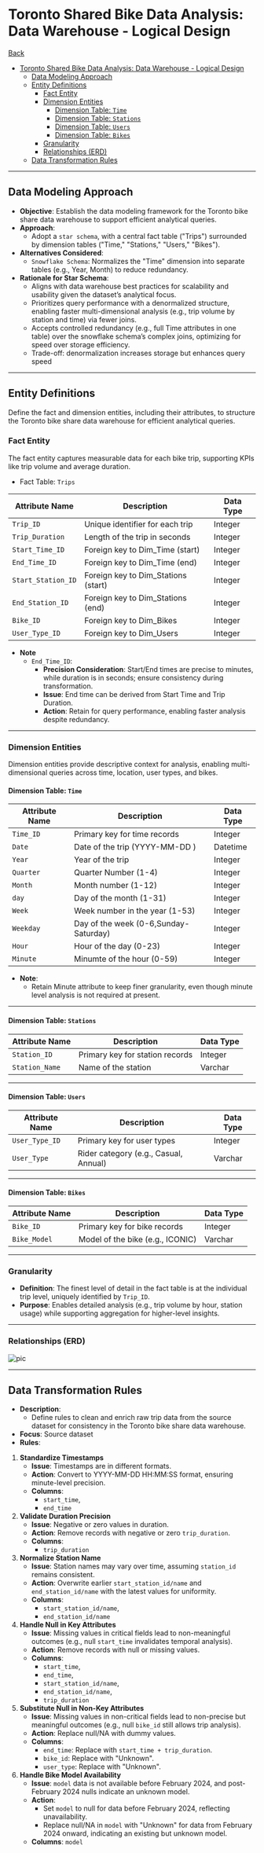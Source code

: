 # Toronto Shared Bike Data Analysis: Data Warehouse - Logical Design

[Back](../../../../README.md)

- [Toronto Shared Bike Data Analysis: Data Warehouse - Logical Design](#toronto-shared-bike-data-analysis-data-warehouse---logical-design)
  - [Data Modeling Approach](#data-modeling-approach)
  - [Entity Definitions](#entity-definitions)
    - [Fact Entity](#fact-entity)
    - [Dimension Entities](#dimension-entities)
      - [Dimension Table: `Time`](#dimension-table-time)
      - [Dimension Table: `Stations`](#dimension-table-stations)
      - [Dimension Table: `Users`](#dimension-table-users)
      - [Dimension Table: `Bikes`](#dimension-table-bikes)
    - [Granularity](#granularity)
    - [Relationships (ERD)](#relationships-erd)
  - [Data Transformation Rules](#data-transformation-rules)

---

## Data Modeling Approach

- **Objective**: Establish the data modeling framework for the Toronto bike share data warehouse to support efficient analytical queries.
- **Approach**:
  - Adopt a `star schema`, with a central fact table ("Trips") surrounded by dimension tables ("Time," "Stations," "Users," "Bikes").
- **Alternatives Considered**:
  - `Snowflake Schema`: Normalizes the "Time" dimension into separate tables (e.g., Year, Month) to reduce redundancy.
- **Rationale for Star Schema**:
  - Aligns with data warehouse best practices for scalability and usability given the dataset’s analytical focus.
  - Prioritizes query performance with a denormalized structure, enabling faster multi-dimensional analysis (e.g., trip volume by station and time) via fewer joins.
  - Accepts controlled redundancy (e.g., full Time attributes in one table) over the snowflake schema’s complex joins, optimizing for speed over storage efficiency.
  - Trade-off: denormalization increases storage but enhances query speed

---

## Entity Definitions

Define the fact and dimension entities, including their attributes, to structure the Toronto bike share data warehouse for efficient analytical queries.

### Fact Entity

The fact entity captures measurable data for each bike trip, supporting KPIs like trip volume and average duration.

- Fact Table: `Trips`

| Attribute Name     | Description                         | Data Type |
| ------------------ | ----------------------------------- | --------- |
| `Trip_ID`          | Unique identifier for each trip     | Integer   |
| `Trip_Duration`    | Length of the trip in seconds       | Integer   |
| `Start_Time_ID`    | Foreign key to Dim_Time (start)     | Integer   |
| `End_Time_ID`      | Foreign key to Dim_Time (end)       | Integer   |
| `Start_Station_ID` | Foreign key to Dim_Stations (start) | Integer   |
| `End_Station_ID`   | Foreign key to Dim_Stations (end)   | Integer   |
| `Bike_ID`          | Foreign key to Dim_Bikes            | Integer   |
| `User_Type_ID`     | Foreign key to Dim_Users            | Integer   |

- **Note**
  - `End_Time_ID`:
    - **Precision Consideration**: Start/End times are precise to minutes, while duration is in seconds; ensure consistency during transformation.
    - **Issue**: End time can be derived from Start Time and Trip Duration.
    - **Action**: Retain for query performance, enabling faster analysis despite redundancy.

---

### Dimension Entities

Dimension entities provide descriptive context for analysis, enabling multi-dimensional queries across time, location, user types, and bikes.

#### Dimension Table: `Time`

| Attribute Name | Description                           | Data Type |
| -------------- | ------------------------------------- | --------- |
| `Time_ID`      | Primary key for time records          | Integer   |
| `Date`         | Date of the trip (YYYY-MM-DD )        | Datetime  |
| `Year`         | Year of the trip                      | Integer   |
| `Quarter`      | Quarter Number (1-4)                  | Integer   |
| `Month`        | Month number (1-12)                   | Integer   |
| `day`          | Day of the month (1-31)               | Integer   |
| `Week`         | Week number in the year (1-53)        | Integer   |
| `Weekday`      | Day of the week (0-6,Sunday-Saturday) | Integer   |
| `Hour`         | Hour of the day (0-23)                | Integer   |
| `Minute`       | Minumte of the hour (0-59)            | Integer   |

- **Note**:
  - Retain Minute attribute to keep finer granularity, even though minute level analysis is not required at present.

---

#### Dimension Table: `Stations`

| Attribute Name | Description                     | Data Type |
| -------------- | ------------------------------- | --------- |
| `Station_ID`   | Primary key for station records | Integer   |
| `Station_Name` | Name of the station             | Varchar   |

---

#### Dimension Table: `Users`

| Attribute Name | Description                           | Data Type |
| -------------- | ------------------------------------- | --------- |
| `User_Type_ID` | Primary key for user types            | Integer   |
| `User_Type`    | Rider category (e.g., Casual, Annual) | Varchar   |

---

#### Dimension Table: `Bikes`

| Attribute Name | Description                      | Data Type |
| -------------- | -------------------------------- | --------- |
| `Bike_ID`      | Primary key for bike records     | Integer   |
| `Bike_Model`   | Model of the bike (e.g., ICONIC) | Varchar   |

---

### Granularity

- **Definition**: The finest level of detail in the fact table is at the individual trip level, uniquely identified by `Trip_ID`.
- **Purpose**: Enables detailed analysis (e.g., trip volume by hour, station usage) while supporting aggregation for higher-level insights.

---

### Relationships (ERD)

![pic](./pic/Logical_design_ERD.png)

---

## Data Transformation Rules

- **Description**:
  - Define rules to clean and enrich raw trip data from the source dataset for consistency in the Toronto bike share data warehouse.
- **Focus**: Source dataset
- **Rules**:

1. **Standardize Timestamps**
   - **Issue**: Timestamps are in different formats.
   - **Action**: Convert to YYYY-MM-DD HH:MM:SS format, ensuring minute-level precision.
   - **Columns**:
     - `start_time`,
     - `end_time`
2. **Validate Duration Precision**
   - **Issue**: Negative or zero values in duration.
   - **Action**: Remove records with negative or zero `trip_duration`.
   - **Columns**:
     - `trip_duration`
3. **Normalize Station Name**
   - **Issue**: Station names may vary over time, assuming `station_id` remains consistent.
   - **Action**: Overwrite earlier `start_station_id/name` and `end_station_id/name` with the latest values for uniformity.
   - **Columns**:
     - `start_station_id/name`,
     - `end_station_id/name`
4. **Handle Null in Key Attributes**
   - **Issue**: Missing values in critical fields lead to non-meaningful outcomes (e.g., null `start_time` invalidates temporal analysis).
   - **Action**: Remove records with null or missing values.
   - **Columns**:
     - `start_time`,
     - `end_time`,
     - `start_station_id/name`,
     - `end_station_id/name`,
     - `trip_duration`
5. **Substitute Null in Non-Key Attributes**
   - **Issue**: Missing values in non-critical fields lead to non-precise but meaningful outcomes (e.g., null `bike_id` still allows trip analysis).
   - **Action**: Replace null/NA with dummy values.
   - **Columns**:
     - `end_time`: Replace with `start_time + trip_duration`.
     - `bike_id`: Replace with "Unknown".
     - `user_type`: Replace with "Unknown".
6. **Handle Bike Model Availability**
   - **Issue**: `model` data is not available before February 2024, and post-February 2024 nulls indicate an unknown model.
   - **Action**:
     - Set `model` to null for data before February 2024, reflecting unavailability.
     - Replace null/NA in `model` with "Unknown" for data from February 2024 onward, indicating an existing but unknown model.
   - **Columns**: `model`
